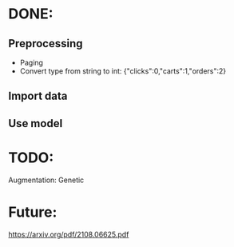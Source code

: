 # DONE:
## Preprocessing
- Paging
- Convert type from string to int:
{"clicks":0,"carts":1,"orders":2}
## Import data
## Use model
# TODO:
Augmentation: Genetic
# Future:
https://arxiv.org/pdf/2108.06625.pdf